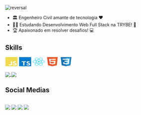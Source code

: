 ![reversal](https://capsule-render.vercel.app/api?type=rect&text=Olá,%20sou%20o%20&fontAlign=40&fontSize=25&desc=Pedro%20França&descAlign=54&descAlignY=50&fontSize=35&theme=radical)

- 🏛️ Engenheiro Civil amante de tecnologia ❤️
- 👨‍🎓 Estudando Desenvolvimento Web Full Stack na TRYBE! 🚀
- 🏆 Apaixonado em resolver desafios!  💻


## Skills
<div style="display: inline_block">
  <img align="center" alt="Rafa-Js" height="30" width="40" src="https://raw.githubusercontent.com/devicons/devicon/master/icons/javascript/javascript-plain.svg">
  <img align="center" alt="Rafa-Ts" height="30" width="40" src="https://raw.githubusercontent.com/devicons/devicon/master/icons/typescript/typescript-plain.svg">
  <img align="center" alt="Rafa-React" height="30" width="40" src="https://raw.githubusercontent.com/devicons/devicon/master/icons/react/react-original.svg">
  <img align="center" alt="Rafa-HTML" height="30" width="40" src="https://raw.githubusercontent.com/devicons/devicon/master/icons/html5/html5-original.svg">
  <img align="center" alt="Rafa-CSS" height="30" width="40" src="https://raw.githubusercontent.com/devicons/devicon/master/icons/css3/css3-original.svg">
  
  
</div><br>
<a href="https://github.com/pedrofranca2/github-readme-stats">
  <img height=200 align="center" src="https://github-readme-stats.vercel.app/api?username=pedrofranca2&theme=radical" />
</a>
<a href="https://github.com/pedrofranca2/convoychat">
  <img height=200 align="center" src="https://github-readme-stats.vercel.app/api/top-langs?username=pedrofranca2&layout=compact&langs_count=8&card_width=320&theme=radical" />
</a>

 ## Social Medias
<div> <br>
  <a href="https://instagram.com/pfranca9" target="_blank"><img src="https://img.shields.io/badge/-Instagram-%23E4405F?style=for-the-badge&logo=instagram&logoColor=white" target="_blank"></a>
  <a href="https://www.linkedin.com/in/pedro-mfranca" target="_blank"><img src="https://img.shields.io/badge/-LinkedIn-%230077B5?style=for-the-badge&logo=linkedin&logoColor=white" target="_blank"></a> 
  <a href="https://discord.gg/pedro_mfranca" target="_blank"><img src="https://img.shields.io/badge/Discord-7289DA?style=for-the-badge&logo=discord&logoColor=white" target="_blank"></a> 
  <a href = "mailto:ph.marques9@gmail.com"><img src="https://img.shields.io/badge/-Gmail-%23333?style=for-the-badge&logo=gmail&logoColor=white" target="_blank"></a>
</div>
